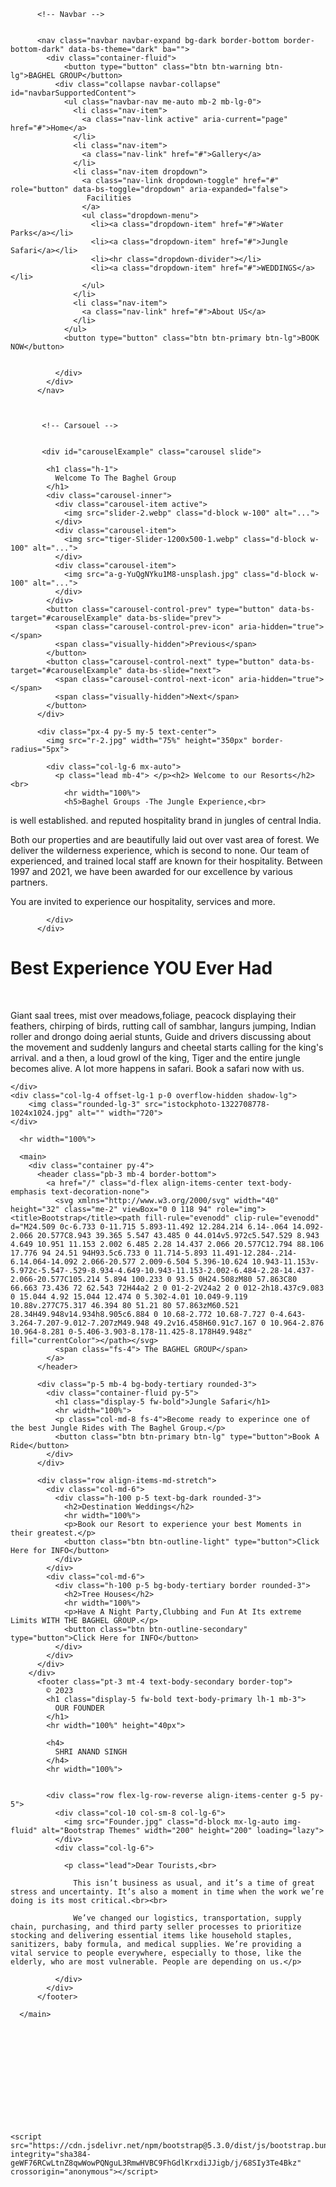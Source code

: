 <html lang="en"><head>
    <meta charset="utf-8">
    <meta name="viewport" content="width=device-width, initial-scale=1">
    <title>Baghel Group</title>
    <link href="https://cdn.jsdelivr.net/npm/bootstrap@5.3.0/dist/css/bootstrap.min.css" rel="stylesheet" integrity="sha384-9ndCyUaIbzAi2FUVXJi0CjmCapSmO7SnpJef0486qhLnuZ2cdeRhO02iuK6FUUVM" crossorigin="anonymous">
  <style>
   

.h-1{
    font-size: 40px;
    font-weight: 700;
    font-family: 'Gill Sans', 'Gill Sans MT', Calibri, 'Trebuchet MS', sans-serif;
    text-align: center;
    background-color: rgb(250, 203, 76);
}

.carousel-item{
    height: 550px;
    background-size: cover;
}
.container{
 width: 100%;
 border: 2px transparent;
 border-radius: 5px;
 
 background-color: rgb(232, 220, 220);

}

.pt-3{
  background-color: rgb(87, 82, 82);
  margin: 20px 5px;
  margin-top: 5px;
  color: rgb(237, 200, 78);
}



</style></head>








  <body>
        
          <!-- Navbar -->


          <nav class="navbar navbar-expand bg-dark border-bottom border-bottom-dark" data-bs-theme="dark" ba="">
            <div class="container-fluid">
                <button type="button" class="btn btn-warning btn-lg">BAGHEL GROUP</button>
              <div class="collapse navbar-collapse" id="navbarSupportedContent">
                <ul class="navbar-nav me-auto mb-2 mb-lg-0">
                  <li class="nav-item">
                    <a class="nav-link active" aria-current="page" href="#">Home</a>
                  </li>
                  <li class="nav-item">
                    <a class="nav-link" href="#">Gallery</a>
                  </li>
                  <li class="nav-item dropdown">
                    <a class="nav-link dropdown-toggle" href="#" role="button" data-bs-toggle="dropdown" aria-expanded="false">
                     Facilities
                    </a>
                    <ul class="dropdown-menu">
                      <li><a class="dropdown-item" href="#">Water Parks</a></li>
                      <li><a class="dropdown-item" href="#">Jungle Safari</a></li>
                      <li><hr class="dropdown-divider"></li>
                      <li><a class="dropdown-item" href="#">WEDDINGS</a></li>
                    </ul>
                  </li>
                  <li class="nav-item">
                    <a class="nav-link" href="#">About US</a>
                  </li>
                </ul>
                <button type="button" class="btn btn-primary btn-lg">BOOK NOW</button>


              </div>
            </div>
          </nav>



           <!-- Carsouel -->


           <div id="carouselExample" class="carousel slide">

            <h1 class="h-1">
              Welcome To The Baghel Group
            </h1>
            <div class="carousel-inner">
              <div class="carousel-item active">
                <img src="slider-2.webp" class="d-block w-100" alt="...">
              </div>
              <div class="carousel-item">
                <img src="tiger-Slider-1200x500-1.webp" class="d-block w-100" alt="...">
              </div>
              <div class="carousel-item">
                <img src="a-g-YuQgNYku1M8-unsplash.jpg" class="d-block w-100" alt="...">
              </div>
            </div>
            <button class="carousel-control-prev" type="button" data-bs-target="#carouselExample" data-bs-slide="prev">
              <span class="carousel-control-prev-icon" aria-hidden="true"></span>
              <span class="visually-hidden">Previous</span>
            </button>
            <button class="carousel-control-next" type="button" data-bs-target="#carouselExample" data-bs-slide="next">
              <span class="carousel-control-next-icon" aria-hidden="true"></span>
              <span class="visually-hidden">Next</span>
            </button>
          </div>

<div class="container">


          <div class="px-4 py-5 my-5 text-center">
            <img src="r-2.jpg" width="75%" height="350px" border-radius="5px">
         
            <div class="col-lg-6 mx-auto">
              <p class="lead mb-4"> </p><h2> Welcome to our Resorts</h2><br>
                <hr width="100%">
                <h5>Baghel Groups -The Jungle Experience,<br>
is well established. and reputed hospitality brand in jungles of central India.<p></p>
<p>Both our properties and are beautifully laid out over vast area of forest. We deliver the wilderness experience, which is second to none. Our team of experienced, and trained local staff are known for their hospitality. Between 1997 and 2021, we have been awarded for our excellence by various partners.</p>
<p>You are invited to experience our hospitality, services and more.</p></h5>
                
              
            </div>
          </div>

</div>




<div class="row p-4 pb-0 pe-lg-0 pt-lg-5 align-items-center rounded-3 border shadow-lg">
    <div class="col-lg-7 p-3 p-lg-5 pt-lg-3">
      <h1 class="display-4 fw-bold lh-1 text-body-emphasis">Best Experience YOU Ever Had</h1><br>
      <p class="lead">Giant saal trees, mist over meadows,foliage, peacock displaying their feathers, chirping of birds, rutting call of sambhar, langurs jumping, Indian roller and drongo doing aerial stunts, Guide and drivers discussing about the movement and suddenly langurs and cheetal starts calling for the king's arrival. and a then, a loud growl of the king, Tiger and the entire jungle becomes alive. A lot more happens in safari. Book a safari now with us.</p>
      
    </div>
    <div class="col-lg-4 offset-lg-1 p-0 overflow-hidden shadow-lg">
        <img class="rounded-lg-3" src="istockphoto-1322708778-1024x1024.jpg" alt="" width="720">
    </div>
  </div>


      <hr width="100%">

      <main>
        <div class="container py-4">
          <header class="pb-3 mb-4 border-bottom">
            <a href="/" class="d-flex align-items-center text-body-emphasis text-decoration-none">
              <svg xmlns="http://www.w3.org/2000/svg" width="40" height="32" class="me-2" viewBox="0 0 118 94" role="img"><title>Bootstrap</title><path fill-rule="evenodd" clip-rule="evenodd" d="M24.509 0c-6.733 0-11.715 5.893-11.492 12.284.214 6.14-.064 14.092-2.066 20.577C8.943 39.365 5.547 43.485 0 44.014v5.972c5.547.529 8.943 4.649 10.951 11.153 2.002 6.485 2.28 14.437 2.066 20.577C12.794 88.106 17.776 94 24.51 94H93.5c6.733 0 11.714-5.893 11.491-12.284-.214-6.14.064-14.092 2.066-20.577 2.009-6.504 5.396-10.624 10.943-11.153v-5.972c-5.547-.529-8.934-4.649-10.943-11.153-2.002-6.484-2.28-14.437-2.066-20.577C105.214 5.894 100.233 0 93.5 0H24.508zM80 57.863C80 66.663 73.436 72 62.543 72H44a2 2 0 01-2-2V24a2 2 0 012-2h18.437c9.083 0 15.044 4.92 15.044 12.474 0 5.302-4.01 10.049-9.119 10.88v.277C75.317 46.394 80 51.21 80 57.863zM60.521 28.34H49.948v14.934h8.905c6.884 0 10.68-2.772 10.68-7.727 0-4.643-3.264-7.207-9.012-7.207zM49.948 49.2v16.458H60.91c7.167 0 10.964-2.876 10.964-8.281 0-5.406-3.903-8.178-11.425-8.178H49.948z" fill="currentColor"></path></svg>
              <span class="fs-4"> The BAGHEL GROUP</span>
            </a>
          </header>
      
          <div class="p-5 mb-4 bg-body-tertiary rounded-3">
            <div class="container-fluid py-5">
              <h1 class="display-5 fw-bold">Jungle Safari</h1>
              <hr width="100%">
              <p class="col-md-8 fs-4">Become ready to experince one of the best Jungle Rides with The Baghel Group.</p>
              <button class="btn btn-primary btn-lg" type="button">Book A Ride</button>
            </div>
          </div>
      
          <div class="row align-items-md-stretch">
            <div class="col-md-6">
              <div class="h-100 p-5 text-bg-dark rounded-3">
                <h2>Destination Weddings</h2>
                <hr width="100%">
                <p>Book our Resort to experience your best Moments in their greatest.</p>
                <button class="btn btn-outline-light" type="button">Click Here for INFO</button>
              </div>
            </div>
            <div class="col-md-6">
              <div class="h-100 p-5 bg-body-tertiary border rounded-3">
                <h2>Tree Houses</h2>
                <hr width="100%">
                <p>Have A Night Party,Clubbing and Fun At Its extreme Limits WITH THE BAGHEL GROUP.</p>
                <button class="btn btn-outline-secondary" type="button">Click Here for INFO</button>
              </div>
            </div>
          </div>
        </div>
          <footer class="pt-3 mt-4 text-body-secondary border-top">
            © 2023
            <h1 class="display-5 fw-bold text-body-primary lh-1 mb-3">
              OUR FOUNDER
            </h1>
            <hr width="100%" height="40px">

            <h4>
              SHRI ANAND SINGH
            </h4>
            <hr width="100%">


            <div class="row flex-lg-row-reverse align-items-center g-5 py-5">
              <div class="col-10 col-sm-8 col-lg-6">
                <img src="Founder.jpg" class="d-block mx-lg-auto img-fluid" alt="Bootstrap Themes" width="200" height="200" loading="lazy">
              </div>
              <div class="col-lg-6">
               
                <p class="lead">Dear Tourists,<br>

                  This isn’t business as usual, and it’s a time of great stress and uncertainty. It’s also a moment in time when the work we’re doing is its most critical.<br><br>
                  
                  We’ve changed our logistics, transportation, supply chain, purchasing, and third party seller processes to prioritize stocking and delivering essential items like household staples, sanitizers, baby formula, and medical supplies. We’re providing a vital service to people everywhere, especially to those, like the elderly, who are most vulnerable. People are depending on us.</p>
                
              </div>
            </div>
          </footer>
        
      </main>
      
       











    <script src="https://cdn.jsdelivr.net/npm/bootstrap@5.3.0/dist/js/bootstrap.bundle.min.js" integrity="sha384-geWF76RCwLtnZ8qwWowPQNguL3RmwHVBC9FhGdlKrxdiJJigb/j/68SIy3Te4Bkz" crossorigin="anonymous"></script>
  
</body></html>
